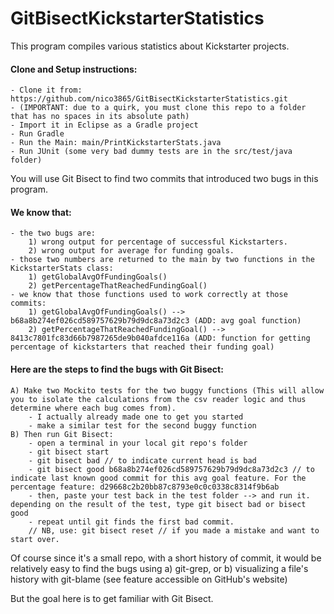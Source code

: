 # GitBisectKickstarterStatistics

This program compiles various statistics about Kickstarter projects.

#### Clone and Setup instructions: 
	- Clone it from: https://github.com/nico3865/GitBisectKickstarterStatistics.git
	- (IMPORTANT: due to a quirk, you must clone this repo to a folder that has no spaces in its absolute path)
	- Import it in Eclipse as a Gradle project
	- Run Gradle 
	- Run the Main: main/PrintKickstarterStats.java
	- Run JUnit (some very bad dummy tests are in the src/test/java folder) 

You will use Git Bisect to find two commits that introduced two bugs in this program.

#### We know that:
	- the two bugs are: 
		1) wrong output for percentage of successful Kickstarters.
		2) wrong output for average for funding goals.
	- those two numbers are returned to the main by two functions in the KickstarterStats class: 
		1) getGlobalAvgOfFundingGoals()
		2) getPercentageThatReachedFundingGoal() 
	- we know that those functions used to work correctly at those commits:
		1) getGlobalAvgOfFundingGoals() --> b68a8b274ef026cd589757629b79d9dc8a73d2c3 (ADD: avg goal function)
		2) getPercentageThatReachedFundingGoal() --> 8413c7801fc83d66b7987265de9b040afdce116a (ADD: function for getting percentage of kickstarters that reached their funding goal)
 
#### Here are the steps to find the bugs with Git Bisect:
	A) Make two Mockito tests for the two buggy functions (This will allow you to isolate the calculations from the csv reader logic and thus determine where each bug comes from).
		- I actually already made one to get you started
		- make a similar test for the second buggy function
	B) Then run Git Bisect: 
		- open a terminal in your local git repo's folder
		- git bisect start
		- git bisect bad // to indicate current head is bad
		- git bisect good b68a8b274ef026cd589757629b79d9dc8a73d2c3 // to indicate last known good commit for this avg goal feature. For the percentage feature: d29668c2b20bb87c8793e0c0c0338c8314f9b6ab
		- then, paste your test back in the test folder --> and run it. depending on the result of the test, type git bisect bad or bisect good
		- repeat until git finds the first bad commit.
		// NB, use: git bisect reset // if you made a mistake and want to start over.

Of course since it's a small repo, with a short history of commit, it would be relatively easy to find the bugs using 
	a) git-grep, or 
	b) visualizing a file's history with git-blame (see feature accessible on GitHub's website)

But the goal here is to get familiar with Git Bisect.
